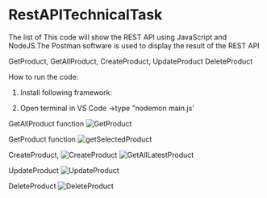 # RestAPITechnicalTask



The list of 
This code will show the REST API using JavaScript and NodeJS.The Postman software is used to display the result of the REST API

GetProduct,
GetAllProduct,
CreateProduct,
UpdateProduct 
DeleteProduct

How to run the code:
1) Install following framework:
   
2) Open terminal in VS Code ->type "nodemon main.js'

GetAllProduct function
![GetProduct](https://user-images.githubusercontent.com/62758016/216759564-162850ef-baae-4741-9b70-1953d4d456a5.PNG)

GetProduct function
![getSelectedProduct](https://user-images.githubusercontent.com/62758016/216766226-5dce83a2-b3c8-4457-a98b-97b16c0aa703.PNG)

CreateProduct,
![CreateProduct](https://user-images.githubusercontent.com/62758016/216766276-5fdd4a40-95ff-4040-8073-500532ce3436.PNG)
![GetAllLatestProduct](https://user-images.githubusercontent.com/62758016/216766303-101a4cda-da8b-4965-88c4-ffb70c28ccae.PNG)

UpdateProduct
![UpdateProduct](https://user-images.githubusercontent.com/62758016/216766307-c2ba43a5-006b-490a-aba9-a673828b0f31.PNG)

DeleteProduct
![DeleteProduct](https://user-images.githubusercontent.com/62758016/216766332-852da394-9e14-4c5e-8527-2b861758937b.PNG)
